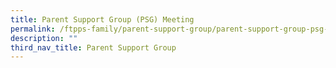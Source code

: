 ```yaml
---
title: Parent Support Group (PSG) Meeting
permalink: /ftpps-family/parent-support-group/parent-support-group-psg-meeting/
description: ""
third_nav_title: Parent Support Group
---
```

